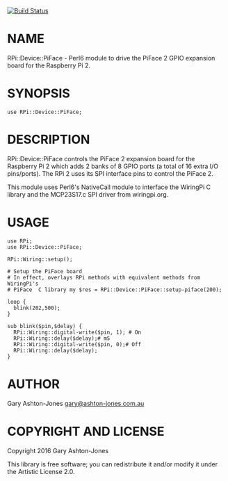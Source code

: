 [![Build Status](https://travis-ci.org/garyaj/perl6-raspberry-pi-device-piface.svg?branch=master)](https://travis-ci.org/garyaj/perl6-raspberry-pi-device-piface)

NAME
====

RPi::Device::PiFace - Perl6 module to drive the PiFace 2 GPIO expansion board for the Raspberry Pi 2.

SYNOPSIS
========

    use RPi::Device::PiFace;

DESCRIPTION
===========

RPi::Device::PiFace controls the PiFace 2 expansion board for the Raspberry Pi 2 which adds 2 banks of 8 GPIO ports (a total of 16 extra I/O pins/ports). The RPi 2 uses its SPI interface pins to control the PiFace 2.

This module uses Perl6's NativeCall module to interface the WiringPi C library and the MCP23S17.c SPI driver from wiringpi.org.

USAGE
=====

    use RPi;
    use RPi::Device::PiFace;

    RPi::Wiring::setup();

    # Setup the PiFace board
    # In effect, overlays RPi methods with equivalent methods from WiringPi's
    # PiFace  C library my $res = RPi::Device::PiFace::setup-piface(200);

    loop {
      blink(202,500);
    }

    sub blink($pin,$delay) {
      RPi::Wiring::digital-write($pin, 1); # On
      RPi::Wiring::delay($delay);# mS
      RPi::Wiring::digital-write($pin, 0);# Off
      RPi::Wiring::delay($delay);
    }

AUTHOR
======

Gary Ashton-Jones <gary@ashton-jones.com.au>

COPYRIGHT AND LICENSE
=====================

Copyright 2016 Gary Ashton-Jones

This library is free software; you can redistribute it and/or modify it under the Artistic License 2.0.
